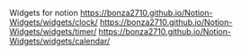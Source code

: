 Widgets for notion
https://bonza2710.github.io/Notion-Widgets/widgets/clock/
https://bonza2710.github.io/Notion-Widgets/widgets/timer/
https://bonza2710.github.io/Notion-Widgets/widgets/calendar/
